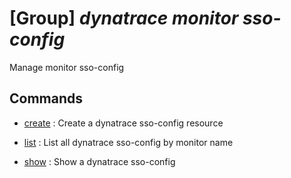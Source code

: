 # [Group] _dynatrace monitor sso-config_

Manage monitor sso-config

## Commands

- [create](/Commands/dynatrace/monitor/sso-config/_create.md)
: Create a dynatrace sso-config resource

- [list](/Commands/dynatrace/monitor/sso-config/_list.md)
: List all dynatrace sso-config by monitor name

- [show](/Commands/dynatrace/monitor/sso-config/_show.md)
: Show a dynatrace sso-config
